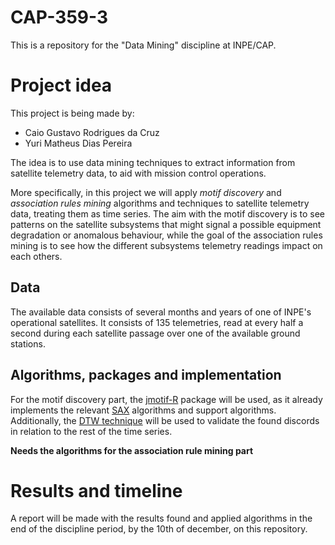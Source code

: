 # CAP-359-3

This is a repository for the "Data Mining" discipline at INPE/CAP.

# Project idea

This project is being made by:

- Caio Gustavo Rodrigues da Cruz
- Yuri Matheus Dias Pereira

The idea is to use data mining techniques to extract information from satellite telemetry data, to aid with mission control operations.

More specifically, in this project we will apply *motif discovery* and *association rules mining* algorithms and techniques to satellite telemetry data, treating them as time series.
The aim with the motif discovery is to see patterns on the satellite subsystems that might signal a possible equipment degradation or anomalous behaviour, while the goal of the association rules mining is to see how the different subsystems telemetry readings impact on each others.

## Data

The available data consists of several months and years of one of INPE's operational satellites. It consists of 135 telemetries, read at every half a second during each satellite passage over one of the available ground stations.

## Algorithms, packages and implementation

For the motif discovery part, the [jmotif-R](https://github.com/jMotif/jmotif-R) package will be used, as it already implements the relevant [SAX](http://www.cs.ucr.edu/~eamonn/SAX.htm) algorithms and support algorithms.
Additionally, the [DTW technique](http://dtw.r-forge.r-project.org/) will be used to validate the found discords in relation to the rest of the time series.

**Needs the algorithms for the association rule mining part**

# Results and timeline

A report will be made with the results found and applied algorithms in the end of the discipline period, by the 10th of december, on this repository.

